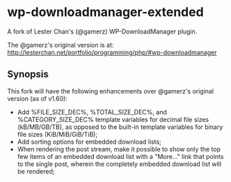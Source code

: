 wp-downloadmanager-extended
===========================

A fork of Lester Chan's (@gamerz) WP-DownloadManager plugin.

The @gamerz's original version is at:
http://lesterchan.net/portfolio/programming/php/#wp-downloadmanager

Synopsis
--------

This fork will have the following enhancements over @gamerz's original
version (as of v1.60):
* Add %FILE\_SIZE\_DEC%, %TOTAL\_SIZE\_DEC%, and %CATEGORY\_SIZE\_DEC% template 
  variables for decimal file sizes (kB/MB/GB/TB), as opposed to the built-in
  template variables for binary file sizes (KiB/MiB/GiB/TiB);
* Add sorting options for embedded download lists;
* When rendering the post stream, make it possible to show only the top few
  items of an embedded download list with a "More…" link that points to the
  single post, wherein the completely embedded download list will be rendered;
